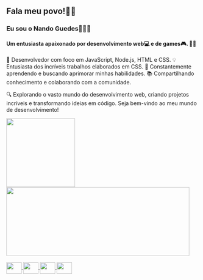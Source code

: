 ## Fala meu povo!👋🏽

### Eu sou o Nando Guedes👨🏽‍🦱 
#### Um entusiasta apaixonado por desenvolvimento web💻 e de games🎮. 👨‍💻

🚀 Desenvolvedor com foco em JavaScript, Node.js, HTML e CSS.
💡  Entusiasta dos incríveis trabalhos elaborados em CSS.
🌱 Constantemente aprendendo e buscando aprimorar minhas habilidades.
📚 Compartilhando conhecimento e colaborando com a comunidade.

🔍 Explorando o vasto mundo do desenvolvimento web, criando projetos incríveis e transformando ideias em código. Seja bem-vindo ao meu mundo de desenvolvimento!

<div>
  <a href="https://github.com/guedesindev">
  <img height="180em" width="180em" src="https://github-readme-stats.vercel.app/api?username=guedesindev&show_icons=true&theme=dracula&include_all_commits=true&count_private=true"/>
  <img height="180em" width="480em" src="https://github-readme-stats.vercel.app/api/top-langs/?username=guedesindev&layout=compact&langs_count=16&theme=dracula"/>
</div>
<div style="diplay:inline_block"><br>          
  <img align="center" height="30" width="40" src="https://raw.githubusercontent.com/devicons/devicon/icons/ajavascript/javascript-plain.svg">
  <img align="center" height="30" width="40" src="https://raw.githubusercontent.com/devicons/devicon/icons/ajavascript/javascript-plain.svg">
  <img align="center" height="30" width="40" src="https://raw.githubusercontent.com/devicons/devicon/icons/ajavascript/javascript-plain.svg">
  <img align="center" height="30" width="40" src="https://raw.githubusercontent.com/devicons/devicon/icons/ajavascript/javascript-plain.svg">
</div>
